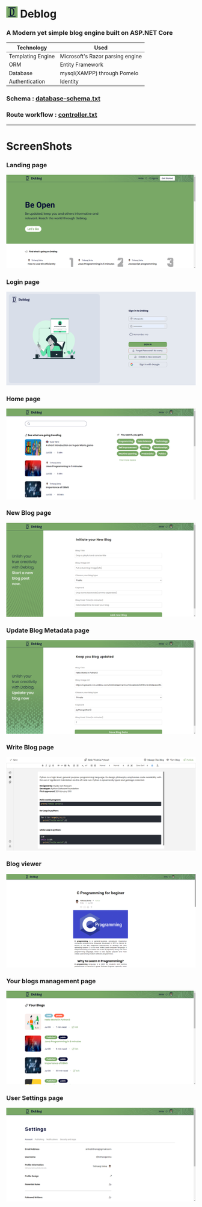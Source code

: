 # <img src="Deblog/wwwroot/Images/logoWithbg.png" alt="" width="30px"> Deblog

### A Modern yet simple blog engine built on ASP.NET Core

| Technology        | Used                             |
| ----------------- | -------------------------------- |
| Templating Engine | Microsoft's Razor parsing engine |
| ORM               | Entity Framework                 |
| Database          | mysql(XAMPP) through Pomelo      |
| Authentication    | Identity                         |

### Schema : [database-schema.txt](ProjectStructure/database-schema.txt)

### Route workflow : [controller.txt](ProjectStructure/controller.txt)

<hr>

# ScreenShots

### Landing page

<img src="ProjectStructure/home.png" alt="">

### Login page

<img src="ProjectStructure/auth.png" alt="">

### Home page

<img src="ProjectStructure/home1.png" alt="">

### New Blog page

<img src="ProjectStructure/new.png" alt="">

### Update Blog Metadata page

<img src="ProjectStructure/update.png" alt="">

### Write Blog page

<img src="ProjectStructure/edit.png" alt="">

### Blog viewer

<img src="ProjectStructure/blog.png" alt="">

### Your blogs management page

<img src="ProjectStructure/your.png" alt="">

### User Settings page

<img src="ProjectStructure/settings.png" alt="">
